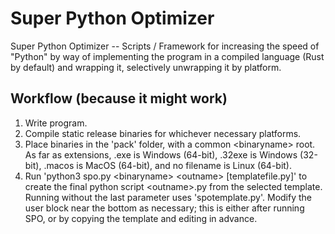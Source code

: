# Super Python Optimizer
Super Python Optimizer -- Scripts / Framework for increasing the speed of "Python" by way of implementing the program in a compiled language (Rust by default) and wrapping it, selectively unwrapping it by platform.

## Workflow (because it might work)
1. Write program.
2. Compile static release binaries for whichever necessary platforms.
3. Place binaries in the 'pack' folder, with a common \<binaryname\> root. As far as extensions, .exe is Windows (64-bit), .32exe is Windows (32-bit), .macos is MacOS (64-bit), and no filename is Linux (64-bit).
4. Run 'python3 spo.py \<binaryname\> \<outname\> [templatefile.py]' to create the final python script \<outname\>.py from the selected template. Running without the last parameter uses 'spotemplate.py'. Modify the user block near the bottom as necessary; this is either after running SPO, or by copying the template and editing in advance.


